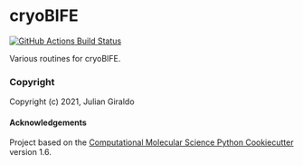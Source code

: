 cryoBIFE
==============================
[//]: # (Badges)
[![GitHub Actions Build Status](https://github.com/JGiraldoBarreto/cryoBIFE/workflows/CI/badge.svg)](https://github.com/JGiraldoBarreto/cryoBIFE/actions?query=workflow%3ACI)


Various routines for cryoBIFE.

### Copyright

Copyright (c) 2021, Julian Giraldo


#### Acknowledgements
 
Project based on the 
[Computational Molecular Science Python Cookiecutter](https://github.com/molssi/cookiecutter-cms) version 1.6.
